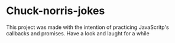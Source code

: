 # Chuck-norris-jokes
This project was made with the intention of practicing JavaScritp's callbacks and promises.  Have a look and laught for a while
